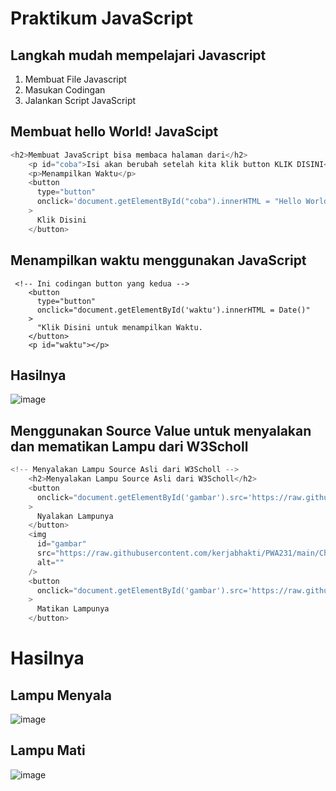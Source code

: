 # Praktikum JavaScript
## Langkah mudah mempelajari Javascript
1. Membuat File Javascript
2. Masukan Codingan
3. Jalankan Script JavaScript

## Membuat hello World! JavaScipt
``` js
<h2>Membuat JavaScript bisa membaca halaman dari</h2>
    <p id="coba">Isi akan berubah setelah kita klik button KLIK DISINI</p>
    <p>Menampilkan Waktu</p>
    <button
      type="button"
      onclick='document.getElementById("coba").innerHTML = "Hello World Selamat Datang di JavaScript"'
    >
      Klik Disini
    </button>
```

## Menampilkan waktu menggunakan JavaScript
```Js
 <!-- Ini codingan button yang kedua -->
    <button
      type="button"
      onclick="document.getElementById('waktu').innerHTML = Date()"
    >
      "Klik Disini untuk menampilkan Waktu.
    </button>
    <p id="waktu"></p>
```
## Hasilnya
![image](https://github.com/kerjabhakti/PWA231/assets/15622730/aa4f68db-c1ac-4c47-a7c9-0e6d4d9db502)

## Menggunakan Source Value untuk menyalakan dan mematikan Lampu dari W3Scholl
``` js
<!-- Menyalakan Lampu Source Asli dari W3Scholl -->
    <h2>Menyalakan Lampu Source Asli dari W3Scholl</h2>
    <button
      onclick="document.getElementById('gambar').src='https://raw.githubusercontent.com/kerjabhakti/PWA231/main/Chapter06/pic_bulbon.gif'"
    >
      Nyalakan Lampunya
    </button>
    <img
      id="gambar"
      src="https://raw.githubusercontent.com/kerjabhakti/PWA231/main/Chapter06/pic_bulbon.gif"
      alt=""
    />
    <button
      onclick="document.getElementById('gambar').src='https://raw.githubusercontent.com/kerjabhakti/PWA231/main/Chapter06/pic_bulboff.gif'"
    >
      Matikan Lampunya
    </button>
```

# Hasilnya
## Lampu Menyala
![image](https://github.com/kerjabhakti/PWA231/assets/15622730/bddb96b1-1651-41b8-a3ce-3b6bb6628e4d)
## Lampu Mati
![image](https://github.com/kerjabhakti/PWA231/assets/15622730/2a7d5a6b-766e-4f98-9561-5745b4d1af10)













